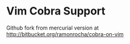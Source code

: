 # Vim Cobra Support

Github fork from mercurial version at http://bitbucket.org/ramonrocha/cobra-on-vim



